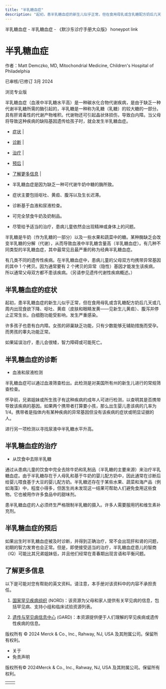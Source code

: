 ```yaml
---
title: "半乳糖血症"
description: "起初，患半乳糖血症的新生儿似乎正常，但在食用母乳或含乳糖配方奶后几天或几周内出现食欲下降、呕吐、黄疸（皮肤和眼睛发黄——见新生儿黄疸）、腹泻并停止正常生长。白细胞功能受影响，发生严重感染。"
---
```


﻿半乳糖血症 \- 半乳糖血症 \- 《默沙东诊疗手册大众版》 honeypot link

# 半乳糖血症

作者：Matt Demczko, MD, Mitochondrial Medicine, Children's Hospital of Philadelphia

已审核/已修订 3月 2024

浏览专业版

半乳糖血症（血液中半乳糖水平高）是一种碳水化合物代谢疾病，是由于缺乏一种代谢半乳糖所需的酶引起的，半乳糖是一种称为乳糖（乳糖）的较大糖的一部分。具有肝肾毒性的代谢产物堆积。代谢物还可引起晶状体损伤，导致白内障。当父母将导致这种疾病的缺陷基因遗传给孩子时，就会发生半乳糖血症。

- [症状](#症状_v37803469_zh) \|
- [诊断](#诊断_v37803473_zh) \|
- [治疗](#治疗_v37803486_zh) \|
- [预后](#预后_v37803483_zh) \|
- [了解更多信息](#了解更多信息_v60530299_zh) \|

- 半乳糖血症是因为缺乏一种可代谢牛奶中糖的酶所致。

- 症状主要包括呕吐、黄疸、腹泻以及生长迟滞。

- 诊断基于血液和尿液检查。

- 可完全禁食牛奶及奶制品。

- 尽管给予适当的治疗，患病儿童依然会出现精神或身体上的问题。


半乳糖是牛奶（作为乳糖的一部分）以及一些水果和蔬菜中的糖。某种酶缺乏会改变半乳糖的分解（代谢），从而导致血液中半乳糖含量高（半乳糖血症）。有几种不同类型的半乳糖血症，其中最常见且最严重的称为经典半乳糖血症。

有几类不同的遗传性疾病。在半乳糖血症中，患病儿童的父母双方均携带异常基因的其中 1 个拷贝。因为通常要有 2 个拷贝的异常（隐性）基因才能发生该疾病，所以通常父母双方都不患该疾病。（另请参见遗传代谢性疾病概述。）

## 半乳糖血症的症状

起初，患半乳糖血症的新生儿似乎正常，但在食用母乳或含乳糖配方奶后几天或几周内出现食欲下降、呕吐、黄疸（皮肤和眼睛发黄——见新生儿黄疸）、腹泻并停止正常生长。白细胞功能受影响，发生严重感染。

许多孩子也患有白内障。女孩的卵巢缺乏功能，只有少数能够无辅助措施而受孕。而男孩的睾丸功能正常。

如果延误治疗，患儿会很矮，智力障碍或可能死亡。

## 半乳糖血症的诊断

- 血液和尿液检测


半乳糖血症可以通过血液筛查检出。此检测是对美国所有州的新生儿进行的常规筛查检查。

怀孕前，兄弟姐妹或所生孩子有这种疾病的成年人可进行检测，以查明其是否携带导致该疾病的基因。如果两个携带者打算要小孩，那么出生婴儿患该病的几率为 1/4。携带者是指体内有某种疾病的异常基因但没有该疾病的症状或明显证据的人。

进行另一项检测以寻找尿液中半乳糖水平升高。

## 半乳糖血症的治疗

- 从饮食中去除半乳糖


通过从患病儿童的饮食中完全去除牛奶和乳制品（半乳糖的主要来源）来治疗半乳糖血症。由于半乳糖存在于人母乳和基于牛奶的婴儿配方奶中，因此通常在诊断后给婴儿喂食基于大豆的婴儿配方奶。半乳糖还存在于某些水果、蔬菜和海产品（例如海藻）中，程度小得多，但医生尚未发现这一结果可帮助人们避免食用这些食物。它也被用作许多食品中的甜味剂。

患半乳糖血症的人必须终生严格限制半乳糖的摄入。许多人需要服用钙和维生素补充剂。

## 半乳糖血症的预后

如果出生时半乳糖血症被及时诊断，并得到正确治疗，常不会出现肝和肾的问题，初期的智力发育也会正常。但是，即使接受适当的治疗，半乳糖血症患儿的智商（IQ）可能比其兄弟姐妹低，并且他们经常在青春期出现言语和平衡问题。

## 了解更多信息

以下是可能对您有帮助的英文资料。请注意，本手册对该资料中的内容不承担责任。

1. [国家罕见疾病组织](http://rarediseases.org/) (NORD)：该资源为父母和家人提供有关罕见病的信息，包括罕见病、支持小组和临床试验资源列表。

2. [遗传与罕见病信息中心](https://rarediseases.info.nih.gov/gard) (GARD)：本资源提供便于人们理解的罕见疾病或遗传性疾病的信息。




版权所有 © 2024
Merck & Co., Inc., Rahway, NJ, USA 及其附属公司。保留所有权利。

- 关于
- 免责声明

版权所有© 2024Merck & Co., Inc., Rahway, NJ, USA 及其附属公司。保留所有权利。

|     |     |
| --- | --- |
|  |  |